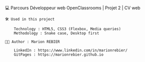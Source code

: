 💻 Parcours Développeur web OpenClassrooms | Projet 2 | CV web


	🛠 Used in this project

		Technology : HTML5, CSS3 (Flexbox, Media queries)
		Methodology : Snake case, Desktop first

	👩🏻 Author : Marion REBIER 

		LinkedIn : https://www.linkedin.com/in/marionrebier/
		GitPages : https://marionrebier.github.io 
